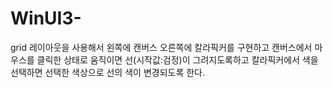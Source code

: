 # WinUI3-
grid 레이아웃을 사용해서 왼쪽에 캔버스 오른쪽에 칼라픽커를 구현하고
캔버스에서 마우스를 클릭한 상태로 움직이면 선(시작값:검정)이 그려지도록하고 
칼라픽커에서 색을 선택하면 선택한 색상으로 선의 색이 변경되도록 한다.
